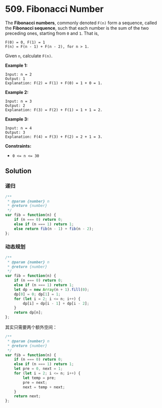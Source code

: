 # 509. Fibonacci Number

The **Fibonacci numbers**, commonly denoted `F(n)` form a sequence, called the **Fibonacci sequence**, such that each number is the sum of the two preceding ones, starting from `0` and `1`. That is,

```
F(0) = 0, F(1) = 1
F(n) = F(n - 1) + F(n - 2), for n > 1.
```

Given `n`, calculate `F(n)`.

 

**Example 1:**

```
Input: n = 2
Output: 1
Explanation: F(2) = F(1) + F(0) = 1 + 0 = 1.
```

**Example 2:**

```
Input: n = 3
Output: 2
Explanation: F(3) = F(2) + F(1) = 1 + 1 = 2.
```

**Example 3:**

```
Input: n = 4
Output: 3
Explanation: F(4) = F(3) + F(2) = 2 + 1 = 3.
```

 

**Constraints:**

- `0 <= n <= 30`

## Solution

### 递归

```js
/**
 * @param {number} n
 * @return {number}
 */
var fib = function(n) {
    if (n === 0) return 0;
    else if (n === 1) return 1;
    else return fib(n - 1) + fib(n - 2);
};
```

### 动态规划

```js
/**
 * @param {number} n
 * @return {number}
 */
var fib = function(n) {
	if (n === 0) return 0;
    else if (n === 1) return 1;
    let dp = new Array(n + 1).fill(0);
    dp[0] = 0; dp[1] = 1;
    for (let i = 2; i <= n; i++) {
        dp[i] = dp[i - 1] + dp[i - 2];
    }
    return dp[n];
};
```

其实只需要两个额外空间：

```js
/**
 * @param {number} n
 * @return {number}
 */
var fib = function(n) {
	if (n === 0) return 0;
    else if (n === 1) return 1;
    let pre = 0, next = 1;
    for (let i = 2; i <= n; i++) {
        let temp = pre;
        pre = next;
        next = temp + next;
    }
    return next;
};
```

